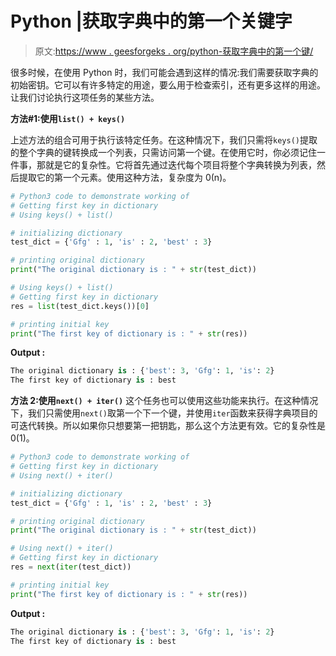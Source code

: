 # Python |获取字典中的第一个关键字

> 原文:[https://www . geesforgeks . org/python-获取字典中的第一个键/](https://www.geeksforgeeks.org/python-get-the-first-key-in-dictionary/)

很多时候，在使用 Python 时，我们可能会遇到这样的情况:我们需要获取字典的初始密钥。它可以有许多特定的用途，要么用于检查索引，还有更多这样的用途。让我们讨论执行这项任务的某些方法。

**方法#1:使用`list() + keys()`**

上述方法的组合可用于执行该特定任务。在这种情况下，我们只需将`keys()`提取的整个字典的键转换成一个列表，只需访问第一个键。在使用它时，你必须记住一件事，那就是它的复杂性。它将首先通过迭代每个项目将整个字典转换为列表，然后提取它的第一个元素。使用这种方法，复杂度为 0(n)。

```py
# Python3 code to demonstrate working of
# Getting first key in dictionary
# Using keys() + list()

# initializing dictionary
test_dict = {'Gfg' : 1, 'is' : 2, 'best' : 3}

# printing original dictionary
print("The original dictionary is : " + str(test_dict))

# Using keys() + list()
# Getting first key in dictionary
res = list(test_dict.keys())[0]

# printing initial key
print("The first key of dictionary is : " + str(res))
```

**Output :**

```py
The original dictionary is : {'best': 3, 'Gfg': 1, 'is': 2}
The first key of dictionary is : best

```

**方法 2:使用`next() + iter()`**
这个任务也可以使用这些功能来执行。在这种情况下，我们只需使用`next()`取第一个下一个键，并使用`iter`函数来获得字典项目的可迭代转换。所以如果你只想要第一把钥匙，那么这个方法更有效。它的复杂性是 0(1)。

```py
# Python3 code to demonstrate working of
# Getting first key in dictionary
# Using next() + iter()

# initializing dictionary
test_dict = {'Gfg' : 1, 'is' : 2, 'best' : 3}

# printing original dictionary
print("The original dictionary is : " + str(test_dict))

# Using next() + iter()
# Getting first key in dictionary
res = next(iter(test_dict))

# printing initial key
print("The first key of dictionary is : " + str(res))
```

**Output :**

```py
The original dictionary is : {'best': 3, 'Gfg': 1, 'is': 2}
The first key of dictionary is : best

```